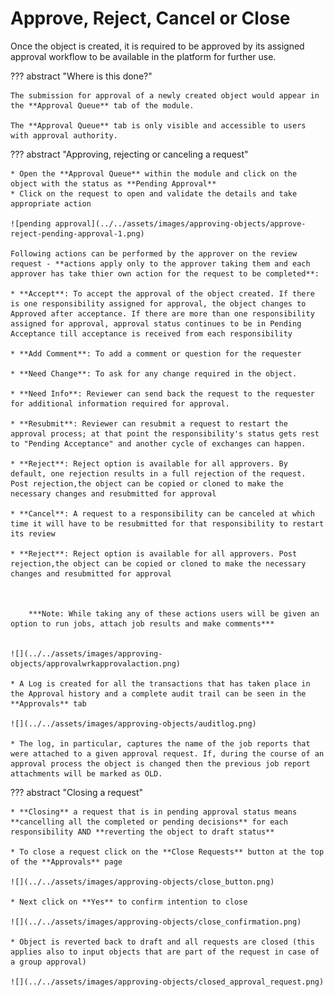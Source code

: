 # Approve, Reject, Cancel or Close

Once the object is created, it is required to be approved by its assigned approval workflow to be available in the platform for further use.

??? abstract "Where is this done?"

    The submission for approval of a newly created object would appear in the **Approval Queue** tab of the module.

    The **Approval Queue** tab is only visible and accessible to users with approval authority.

??? abstract "Approving, rejecting or canceling a request"

    * Open the **Approval Queue** within the module and click on the object with the status as **Pending Approval**
    * Click on the request to open and validate the details and take appropriate action

    ![pending approval](../../assets/images/approving-objects/approve-reject-pending-approval-1.png)

    Following actions can be performed by the approver on the review request - **actions apply only to the approver taking them and each approver has take thier own action for the request to be completed**:

    * **Accept**: To accept the approval of the object created. If there is one responsibility assigned for approval, the object changes to Approved after acceptance. If there are more than one responsibility assigned for approval, approval status continues to be in Pending Acceptance till acceptance is received from each responsibility

    * **Add Comment**: To add a comment or question for the requester

    * **Need Change**: To ask for any change required in the object.

    * **Need Info**: Reviewer can send back the request to the requester for additional information required for approval.

    * **Resubmit**: Reviewer can resubmit a request to restart the approval process; at that point the responsibility's status gets rest to "Pending Acceptance" and another cycle of exchanges can happen.

    * **Reject**: Reject option is available for all approvers. By default, one rejection results in a full rejection of the request. Post rejection,the object can be copied or cloned to make the necessary changes and resubmitted for approval

    * **Cancel**: A request to a responsibility can be canceled at which time it will have to be resubmitted for that responsibility to restart its review

    * **Reject**: Reject option is available for all approvers. Post rejection,the object can be copied or cloned to make the necessary changes and resubmitted for approval



        ***Note: While taking any of these actions users will be given an option to run jobs, attach job results and make comments***


    ![](../../assets/images/approving-objects/approvalwrkapprovalaction.png)

    * A Log is created for all the transactions that has taken place in the Approval history and a complete audit trail can be seen in the **Approvals** tab

    ![](../../assets/images/approving-objects/auditlog.png)

    * The log, in particular, captures the name of the job reports that were attached to a given approval request. If, during the course of an approval process the object is changed then the previous job report attachments will be marked as OLD.

??? abstract "Closing a request"

    * **Closing** a request that is in pending approval status means **cancelling all the completed or pending decisions** for each responsibility AND **reverting the object to draft status**

    * To close a request click on the **Close Requests** button at the top of the **Approvals** page

    ![](../../assets/images/approving-objects/close_button.png)

    * Next click on **Yes** to confirm intention to close

    ![](../../assets/images/approving-objects/close_confirmation.png)

    * Object is reverted back to draft and all requests are closed (this applies also to input objects that are part of the request in case of a group approval)

    ![](../../assets/images/approving-objects/closed_approval_request.png)
